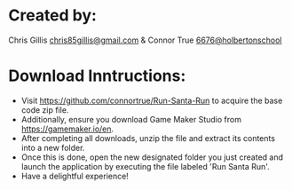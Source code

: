 # Created by: 
Chris Gillis <chris85gillis@gmail.com> & Connor True <6676@holbertonschool>

# Download Inntructions: 
- Visit https://github.com/connortrue/Run-Santa-Run to acquire the base code zip file.
- Additionally, ensure you download Game Maker Studio from https://gamemaker.io/en.
- After completing all downloads, unzip the file and extract its contents into a new folder.
- Once this is done, open the new designated folder you just created and launch the application by executing the file labeled 'Run Santa Run'.
- Have a delightful experience!
